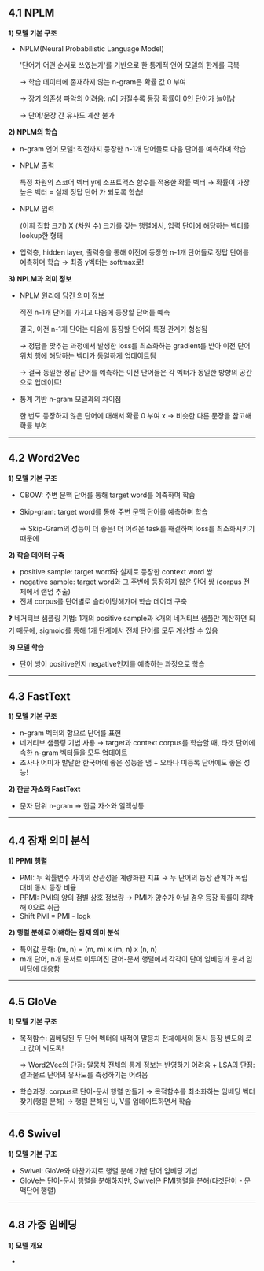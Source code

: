 ## 4.1 NPLM

**1) 모델 기본 구조**

- NPLM(Neural Probabilistic Language Model)
    
    '단어가 어떤 순서로 쓰였는가'를 기반으로 한 통계적 언어 모델의 한계를 극복
    
    → 학습 데이터에 존재하지 않는 n-gram은 확률 값 0 부여
    
    → 장기 의존성 파악의 어려움: n이 커질수록 등장 확률이 0인 단어가 늘어남
    
    → 단어/문장 간 유사도 계산 불가
    

**2) NPLM의 학습**

- n-gram 언어 모델: 직전까지 등장한 n-1개 단어들로 다음 단어를 예측하며 학습
- NPLM 출력
    
    특정 차원의 스코어 벡터 y에 소프트맥스 함수를 적용한 확률 벡터 → 확률이 가장 높은 벡터 = 실제 정답 단어 가 되도록 학습!
    
- NPLM 입력
    
    (어휘 집합 크기) X (차원 수) 크기를 갖는 행렬에서, 입력 단어에 해당하는 벡터를 lookup한 형태
    
- 입력층, hidden layer, 출력층을 통해 이전에 등장한 n-1개 단어들로 정답 단어를 예측하며 학습 → 최종 y벡터는 softmax로!

**3) NPLM과 의미 정보**

- NPLM 원리에 담긴 의미 정보
    
    직전 n-1개 단어를 가지고 다음에 등장할 단어를 예측
    
    결국, 이전 n-1개 단어는 다음에 등장할 단어와 특정 관계가 형성됨 
    
    → 정답을 맞추는 과정에서 발생한 loss를 최소화하는 gradient를 받아 이전 단어 위치 행에 해당하는 벡터가 동일하게 업데이트됨
    
    → 결국 동일한 정답 단어를 예측하는 이전 단어들은 각 벡터가 동일한 방향의 공간으로 업데이트!
    
- 통계 기반 n-gram 모델과의 차이점
    
    한 번도 등장하지 않은 단어에 대해서 확률 0 부여 x → 비슷한 다른 문장을 참고해 확률 부여
    

---

## 4.2 Word2Vec

**1) 모델 기본 구조**

- CBOW: 주변 문맥 단어를 통해 target word를 예측하며 학습
- Skip-gram: target word를 통해 주변 문맥 단어를 예측하며 학습
    
    ⇒ Skip-Gram의 성능이 더 좋음! 더 어려운 task를 해결하며 loss를 최소화시키기 때문에
    

**2) 학습 데이터 구축**

- positive sample: target word와 실제로 등장한 context word 쌍
- negative sample: target word와 그 주변에 등장하지 않은 단어 쌍 (corpus 전체에서 랜덤 추출)
- 전체 corpus를 단어별로 슬라이딩해가며 학습 데이터 구축

<aside>
❓ 네거티브 샘플링 기법: 1개의 positive sample과  k개의 네거티브 샘플만 계산하면 되기 때문에, sigmoid를 통해 1개 단계에서 전체 단어를 모두 계산할 수 있음

</aside>

**3) 모델 학습**

- 단어 쌍이 positive인지 negative인지를 예측하는 과정으로 학습

---

## 4.3 FastText

**1) 모델 기본 구조**

- n-gram 벡터의 합으로 단어를 표현
- 네거티브 샘플링 기법 사용 → target과 context corpus를 학습할 때, 타겟 단어에 속한 n-gram 벡터들을 모두 업데이트
- 조사나 어미가 발달한 한국어에 좋은 성능을 냄 + 오타나 미등록 단어에도 좋은 성능!

**2) 한글 자소와 FastText**

- 문자 단위 n-gram ⇒ 한글 자소와 일맥상통

---

## 4.4 잠재 의미 분석

**1) PPMI 행렬**

- PMI: 두 확률변수 사이의 상관성을 계량화한 지표 → 두 단어의 등장 관계가 독립 대비 동시 등장 비율
- PPMI: PMI의 양의 점별 상호 정보량 → PMI가 양수가 아닐 경우 등장 확률이 희박해 0으로 취급
- Shift PMI = PMI - logk

**2) 행렬 분해로 이해하는 잠재 의미 분석**

- 특이값 분해: (m, n) = (m, m) x (m, n) x (n, n)
- m개 단어, n개 문서로 이루어진 단어-문서 행렬에서 각각이 단어 임베딩과 문서 임베딩에 대응함

---

## 4.5 GloVe

**1) 모델 기본 구조**

- 목적함수: 임베딩된 두 단어 벡터의 내적이 말뭉치 전체에서의 동시 등장 빈도의 로그 값이 되도록!
    
    ⇒ Word2Vec의 단점: 말뭉치 전체의 통계 정보는 반영하기 어려움 + LSA의 단점: 결과물로 단어의 유사도를 측정하기는 어려움
    
- 학습과정: corpus로 단어-문서 행렬 만들기 → 목적함수를 최소화하는 임베딩 벡터 찾기(행렬 분해) → 행렬 분해된 U, V를 업데이트하면서 학습

---

## 4.6 Swivel

**1) 모델 기본 구조**

- Swivel: GloVe와 마찬가지로 행렬 분해 기반 단어 임베딩 기법
- GloVe는 단어-문서 행렬을 분해하지만, Swivel은 PMI행렬을 분해(타겟단어 - 문맥단어 행렬)

---

## 4.8 가중 임베딩

**1) 모델 개요**

-